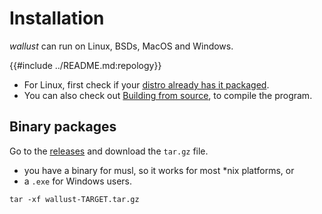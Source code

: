 # Installation

*wallust* can run on Linux, BSDs, MacOS and Windows.

{{#include ../README.md:repology}}

- For Linux, first check if your [distro already has it packaged](installation-distro.md).
- You can also check out [Building from source](installation-src.md), to compile the program.


## Binary packages
Go to the [releases](https://codeberg.org/explosion-mental/wallust/releases)
and download the `tar.gz` file.
- you have a binary for musl, so it works for most *nix platforms, or
- a `.exe` for Windows users.

```
tar -xf wallust-TARGET.tar.gz
```

